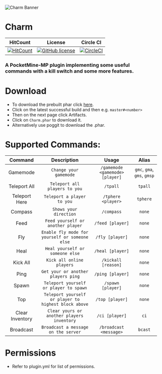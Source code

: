 ![Charm Banner](https://github.com/JackMD/Charm/blob/master/meta/Charm.png)

# Charm

| HitCount | License | Circle CI |
|:--:|:--:|:--:|
|[![HitCount](http://hits.dwyl.io/JackMD/Charm.svg)](http://hits.dwyl.io/JackMD/Charm)|[![GitHub license](https://img.shields.io/github/license/JackMD/Charm.svg)](https://github.com/JackMD/Charm/blob/master/LICENSE)|[![CircleCI](https://circleci.com/gh/JackMD/Charm.svg?style=svg)](https://circleci.com/gh/JackMD/Charm)|[![Poggit-CI](https://poggit.pmmp.io/ci.shield/JackMD/Charm/Charm)](https://poggit.pmmp.io/ci/JackMD/Charm/Charm)|

### A PocketMine-MP plugin implementing some useful commands with a **kill switch** and some more features.

# Download

- To download the prebuilt phar click [here](https://circleci.com/gh/JackMD/Charm).
- Click on the latest successful build and then e.g. `master#<number>`
- Then on the next page click Artifacts.
- Click on `Charm.phar` to download it.
- Alternatively use poggit to download the .phar.

# Supported Commands:

| Command | Description | Usage | Alias |
|:--:|:--:|:--:|:--:|
|Gamemode|`Change your gamemode`|`/gamemode <gamemode> [player]`|`gmc`, `gma`, `gms`, `gmsp`|
|Teleport All|`Teleport all players to you`|`/tpall`|`tpall`|
|Teleport Here|`Teleport a player to you`|`/tphere <player>`|`tphere`|
|Compass|`Shows your direction`|`/compass`|`none`|
|Feed|`Feed yourself or another player`|`/feed [player]`|`none`|
|Fly|`Enable fly mode for yourself or someone else`|`/fly [player]`|`none`|
|Heal|`Heal yourself or someone else`|`/heal [player]`|`none`|
|Kick All|`Kick all online players`|`/kickall [reason]`|`none`|
|Ping|`Get your or another players ping`|`/ping [player]`|`none`|
|Spawn|`Teleport yourself or player to spawn`|`/spawn [player]`|`none`|
|Top|`Teleport yourself or player to highest block above`|`/top [player]`|`none`|
|Clear Inventory|`Clear yours or another players inventory`|`/ci [player]`|`ci`|
|Broadcast|`Broadcast a message on the server`|`/broadcast <message>`|`bcast`|

# Permissions

- Refer to plugin.yml for list of permissions.
